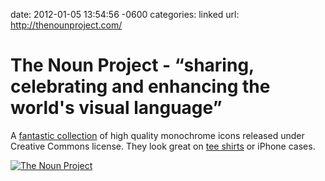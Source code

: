 date: 2012-01-05 13:54:56 -0600
categories: linked
url: http://thenounproject.com/

# The Noun Project - “sharing, celebrating and enhancing the world's visual language”

A [fantastic collection](http://thenounproject.com/) of high quality
monochrome icons released under Creative Commons license. They look
great on [tee shirts](http://wynn.fm/iq) or iPhone cases.

[![The Noun
Project](http://cl.ly/1P313n3k1e2N1w1t3j3z/Screen%20Shot%202012-01-05%20at%202.30.16%20PM.png)](http://thenounproject.com)
